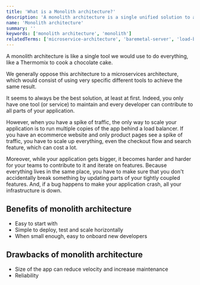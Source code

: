 ```yaml
---
title: 'What is a Monolith architecture?'
description: 'A monolith architecture is a single unified solution to a problem, where all components of the solution are combined.'
name: 'Monolith architecture'
summary: ''
keywords: ['monolith architecture', 'monolith']
relatedTerms: ['microservice-architecture', 'baremetal-server', 'load-balancer']
---
```


A monolith architecture is like a single tool we would use to do everything, like a Thermomix to cook a chocolate cake.

We generally oppose this architecture to a microservices architecture, which would consist of using very specific different tools to achieve the same result.

It seems to always be the best solution, at least at first. Indeed, you only have one tool (or service) to maintain and every developer can contribute to all parts of your application.

However, when you have a spike of traffic, the only way to scale your application is to run multiple copies of the app behind a load balancer. If you have an ecommerce website and only product pages see a spike of traffic, you have to scale up everything, even the checkout flow and search feature, which can cost a lot.

Moreover, while your application gets bigger, it becomes harder and harder for your teams to contribute to it and iterate on features. Because everything lives in the same place, you have to make sure that you don't accidentally break something by updating parts of your tightly coupled features. And, if a bug happens to make your application crash, all your infrastructure is down.

## Benefits of monolith architecture

- Easy to start with
- Simple to deploy, test and scale horizontally
- When small enough, easy to onboard new developers

## Drawbacks of monolith architecture

- Size of the app can reduce velocity and increase maintenance
- Reliability
